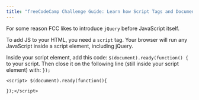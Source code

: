 ```yaml
---
title: "freeCodeCamp Challenge Guide: Learn how Script Tags and Document Ready Work"
---
```


For some reason FCC likes to introduce `jQuery` before JavaScript itself.

To add JS to your HTML, you need a `script` tag. Your browser will run any JavaScript inside a script element, including jQuery.

Inside your script element, add this code: `$(document).ready(function() {` to your script. Then close it on the following line (still inside your script element) with: `});`

    <script> $(document).ready(function(){

    });</script>

